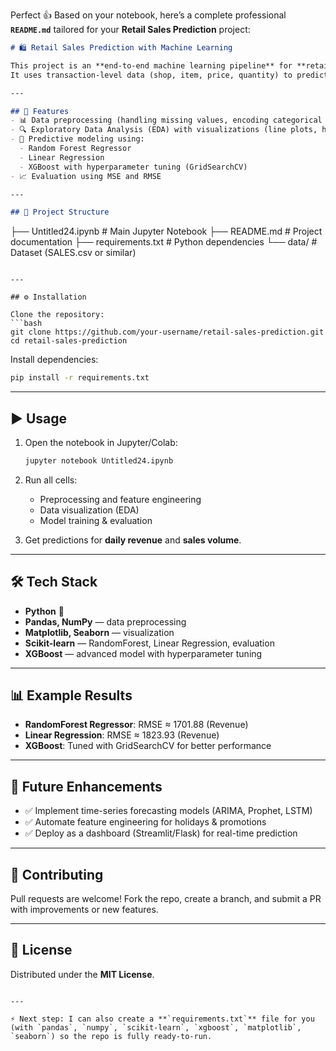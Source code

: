 Perfect 👍 Based on your notebook, here’s a complete professional **`README.md`** tailored for your **Retail Sales Prediction** project:

```markdown
# 🛍️ Retail Sales Prediction with Machine Learning  

This project is an **end-to-end machine learning pipeline** for **retail sales forecasting and revenue prediction**.  
It uses transaction-level data (shop, item, price, quantity) to predict daily revenue and sales volume.  

---

## 🚀 Features
- 📊 Data preprocessing (handling missing values, encoding categorical features, feature engineering)  
- 🔍 Exploratory Data Analysis (EDA) with visualizations (line plots, histograms, boxplots, heatmaps)  
- 🧮 Predictive modeling using:
  - Random Forest Regressor  
  - Linear Regression  
  - XGBoost with hyperparameter tuning (GridSearchCV)  
- 📈 Evaluation using MSE and RMSE  

---

## 📂 Project Structure
```

├── Untitled24.ipynb                 # Main Jupyter Notebook
├── README.md                        # Project documentation
├── requirements.txt                 # Python dependencies
└── data/                            # Dataset (SALES.csv or similar)

````

---

## ⚙️ Installation

Clone the repository:
```bash
git clone https://github.com/your-username/retail-sales-prediction.git
cd retail-sales-prediction
````

Install dependencies:

```bash
pip install -r requirements.txt
```

---

## ▶️ Usage

1. Open the notebook in Jupyter/Colab:

   ```bash
   jupyter notebook Untitled24.ipynb
   ```
2. Run all cells:

   * Preprocessing and feature engineering
   * Data visualization (EDA)
   * Model training & evaluation
3. Get predictions for **daily revenue** and **sales volume**.

---

## 🛠️ Tech Stack

* **Python** 🐍
* **Pandas, NumPy** — data preprocessing
* **Matplotlib, Seaborn** — visualization
* **Scikit-learn** — RandomForest, Linear Regression, evaluation
* **XGBoost** — advanced model with hyperparameter tuning

---

## 📊 Example Results

* **RandomForest Regressor**: RMSE ≈ 1701.88 (Revenue)
* **Linear Regression**: RMSE ≈ 1823.93 (Revenue)
* **XGBoost**: Tuned with GridSearchCV for better performance

---

## 🔮 Future Enhancements

* ✅ Implement time-series forecasting models (ARIMA, Prophet, LSTM)
* ✅ Automate feature engineering for holidays & promotions
* ✅ Deploy as a dashboard (Streamlit/Flask) for real-time prediction

---

## 🤝 Contributing

Pull requests are welcome! Fork the repo, create a branch, and submit a PR with improvements or new features.

---

## 📜 License

Distributed under the **MIT License**.

```

---

⚡ Next step: I can also create a **`requirements.txt`** file for you (with `pandas`, `numpy`, `scikit-learn`, `xgboost`, `matplotlib`, `seaborn`) so the repo is fully ready-to-run.  

```
